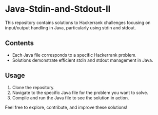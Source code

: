 # Java-Stdin-and-Stdout-II

This repository contains solutions to Hackerrank challenges focusing on input/output handling in Java, particularly using stdin and stdout.

## Contents

- Each Java file corresponds to a specific Hackerrank problem.
- Solutions demonstrate efficient stdin and stdout management in Java.

## Usage

1. Clone the repository.
2. Navigate to the specific Java file for the problem you want to solve.
3. Compile and run the Java file to see the solution in action.

Feel free to explore, contribute, and improve these solutions!
